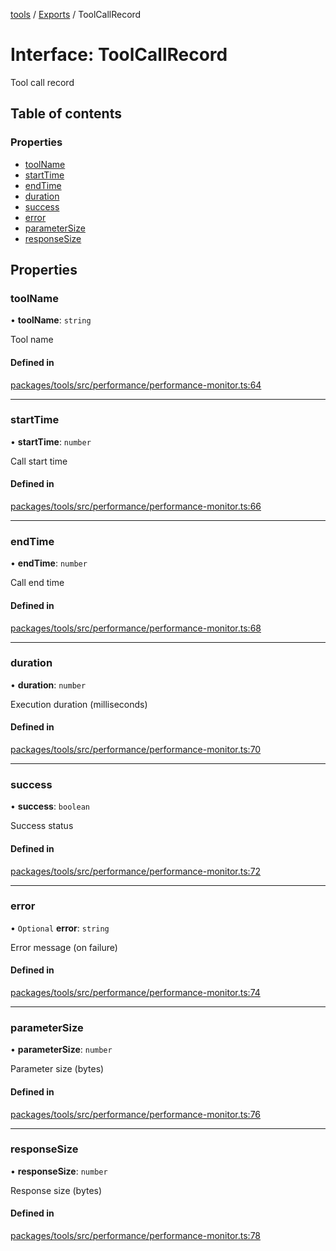 <!-- 
 ⚠️  AUTO-GENERATED FILE - DO NOT EDIT MANUALLY
 This file is automatically generated by scripts/docs-generator.js
 To make changes, edit the source TypeScript files or update the generator script
-->

[tools](../../) / [Exports](../modules) / ToolCallRecord

# Interface: ToolCallRecord

Tool call record

## Table of contents

### Properties

- [toolName](ToolCallRecord#toolname)
- [startTime](ToolCallRecord#starttime)
- [endTime](ToolCallRecord#endtime)
- [duration](ToolCallRecord#duration)
- [success](ToolCallRecord#success)
- [error](ToolCallRecord#error)
- [parameterSize](ToolCallRecord#parametersize)
- [responseSize](ToolCallRecord#responsesize)

## Properties

### toolName

• **toolName**: `string`

Tool name

#### Defined in

[packages/tools/src/performance/performance-monitor.ts:64](https://github.com/woojubb/robota/blob/cf184f3e050cee8add4bdfe80fb4ff70f9d0ed40/packages/tools/src/performance/performance-monitor.ts#L64)

___

### startTime

• **startTime**: `number`

Call start time

#### Defined in

[packages/tools/src/performance/performance-monitor.ts:66](https://github.com/woojubb/robota/blob/cf184f3e050cee8add4bdfe80fb4ff70f9d0ed40/packages/tools/src/performance/performance-monitor.ts#L66)

___

### endTime

• **endTime**: `number`

Call end time

#### Defined in

[packages/tools/src/performance/performance-monitor.ts:68](https://github.com/woojubb/robota/blob/cf184f3e050cee8add4bdfe80fb4ff70f9d0ed40/packages/tools/src/performance/performance-monitor.ts#L68)

___

### duration

• **duration**: `number`

Execution duration (milliseconds)

#### Defined in

[packages/tools/src/performance/performance-monitor.ts:70](https://github.com/woojubb/robota/blob/cf184f3e050cee8add4bdfe80fb4ff70f9d0ed40/packages/tools/src/performance/performance-monitor.ts#L70)

___

### success

• **success**: `boolean`

Success status

#### Defined in

[packages/tools/src/performance/performance-monitor.ts:72](https://github.com/woojubb/robota/blob/cf184f3e050cee8add4bdfe80fb4ff70f9d0ed40/packages/tools/src/performance/performance-monitor.ts#L72)

___

### error

• `Optional` **error**: `string`

Error message (on failure)

#### Defined in

[packages/tools/src/performance/performance-monitor.ts:74](https://github.com/woojubb/robota/blob/cf184f3e050cee8add4bdfe80fb4ff70f9d0ed40/packages/tools/src/performance/performance-monitor.ts#L74)

___

### parameterSize

• **parameterSize**: `number`

Parameter size (bytes)

#### Defined in

[packages/tools/src/performance/performance-monitor.ts:76](https://github.com/woojubb/robota/blob/cf184f3e050cee8add4bdfe80fb4ff70f9d0ed40/packages/tools/src/performance/performance-monitor.ts#L76)

___

### responseSize

• **responseSize**: `number`

Response size (bytes)

#### Defined in

[packages/tools/src/performance/performance-monitor.ts:78](https://github.com/woojubb/robota/blob/cf184f3e050cee8add4bdfe80fb4ff70f9d0ed40/packages/tools/src/performance/performance-monitor.ts#L78)
